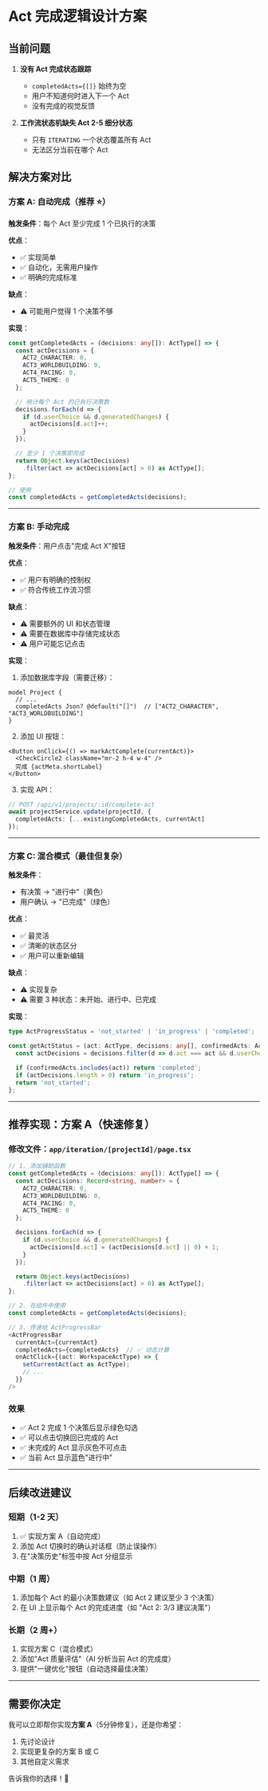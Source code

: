 # Act 完成逻辑设计方案

## 当前问题

1. **没有 Act 完成状态跟踪**
   - `completedActs={[]}` 始终为空
   - 用户不知道何时进入下一个 Act
   - 没有完成的视觉反馈

2. **工作流状态机缺失 Act 2-5 细分状态**
   - 只有 `ITERATING` 一个状态覆盖所有 Act
   - 无法区分当前在哪个 Act

## 解决方案对比

### 方案 A: 自动完成（推荐 ⭐）

**触发条件**：每个 Act 至少完成 1 个已执行的决策

**优点**：
- ✅ 实现简单
- ✅ 自动化，无需用户操作
- ✅ 明确的完成标准

**缺点**：
- ⚠️ 可能用户觉得 1 个决策不够

**实现**：
```typescript
const getCompletedActs = (decisions: any[]): ActType[] => {
  const actDecisions = {
    ACT2_CHARACTER: 0,
    ACT3_WORLDBUILDING: 0,
    ACT4_PACING: 0,
    ACT5_THEME: 0
  };

  // 统计每个 Act 的已执行决策数
  decisions.forEach(d => {
    if (d.userChoice && d.generatedChanges) {
      actDecisions[d.act]++;
    }
  });

  // 至少 1 个决策即完成
  return Object.keys(actDecisions)
    .filter(act => actDecisions[act] > 0) as ActType[];
};

// 使用
const completedActs = getCompletedActs(decisions);
```

---

### 方案 B: 手动完成

**触发条件**：用户点击"完成 Act X"按钮

**优点**：
- ✅ 用户有明确的控制权
- ✅ 符合传统工作流习惯

**缺点**：
- ⚠️ 需要额外的 UI 和状态管理
- ⚠️ 需要在数据库中存储完成状态
- ⚠️ 用户可能忘记点击

**实现**：
1. 添加数据库字段（需要迁移）：
```prisma
model Project {
  // ...
  completedActs Json? @default("[]")  // ["ACT2_CHARACTER", "ACT3_WORLDBUILDING"]
}
```

2. 添加 UI 按钮：
```tsx
<Button onClick={() => markActComplete(currentAct)}>
  <CheckCircle2 className="mr-2 h-4 w-4" />
  完成 {actMeta.shortLabel}
</Button>
```

3. 实现 API：
```typescript
// POST /api/v1/projects/:id/complete-act
await projectService.update(projectId, {
  completedActs: [...existingCompletedActs, currentAct]
});
```

---

### 方案 C: 混合模式（最佳但复杂）

**触发条件**：
- 有决策 → "进行中"（黄色）
- 用户确认 → "已完成"（绿色）

**优点**：
- ✅ 最灵活
- ✅ 清晰的状态区分
- ✅ 用户可以重新编辑

**缺点**：
- ⚠️ 实现复杂
- ⚠️ 需要 3 种状态：未开始、进行中、已完成

**实现**：
```typescript
type ActProgressStatus = 'not_started' | 'in_progress' | 'completed';

const getActStatus = (act: ActType, decisions: any[], confirmedActs: ActType[]) => {
  const actDecisions = decisions.filter(d => d.act === act && d.userChoice);

  if (confirmedActs.includes(act)) return 'completed';
  if (actDecisions.length > 0) return 'in_progress';
  return 'not_started';
};
```

---

## 推荐实现：方案 A（快速修复）

### 修改文件：`app/iteration/[projectId]/page.tsx`

```typescript
// 1. 添加辅助函数
const getCompletedActs = (decisions: any[]): ActType[] => {
  const actDecisions: Record<string, number> = {
    ACT2_CHARACTER: 0,
    ACT3_WORLDBUILDING: 0,
    ACT4_PACING: 0,
    ACT5_THEME: 0
  };

  decisions.forEach(d => {
    if (d.userChoice && d.generatedChanges) {
      actDecisions[d.act] = (actDecisions[d.act] || 0) + 1;
    }
  });

  return Object.keys(actDecisions)
    .filter(act => actDecisions[act] > 0) as ActType[];
};

// 2. 在组件中使用
const completedActs = getCompletedActs(decisions);

// 3. 传递给 ActProgressBar
<ActProgressBar
  currentAct={currentAct}
  completedActs={completedActs}  // ✅ 动态计算
  onActClick={(act: WorkspaceActType) => {
    setCurrentAct(act as ActType);
    // ...
  }}
/>
```

### 效果

- ✅ Act 2 完成 1 个决策后显示绿色勾选
- ✅ 可以点击切换回已完成的 Act
- ✅ 未完成的 Act 显示灰色不可点击
- ✅ 当前 Act 显示蓝色"进行中"

---

## 后续改进建议

### 短期（1-2 天）
1. ✅ 实现方案 A（自动完成）
2. 添加 Act 切换时的确认对话框（防止误操作）
3. 在"决策历史"标签中按 Act 分组显示

### 中期（1 周）
1. 添加每个 Act 的最小决策数建议（如 Act 2 建议至少 3 个决策）
2. 在 UI 上显示每个 Act 的完成进度（如 "Act 2: 3/3 建议决策"）

### 长期（2 周+）
1. 实现方案 C（混合模式）
2. 添加"Act 质量评估"（AI 分析当前 Act 的完成度）
3. 提供"一键优化"按钮（自动选择最佳决策）

---

## 需要你决定

我可以立即帮你实现**方案 A**（5分钟修复），还是你希望：
1. 先讨论设计
2. 实现更复杂的方案 B 或 C
3. 其他自定义需求

告诉我你的选择！🚀
